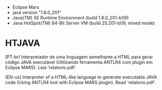- Eclipse Mars
- java version "1.8.0_201"
- Java(TM) SE Runtime Environment (build 1.8.0_201-b09)
- Java HotSpot(TM) 64-Bit Server VM (build 25.201-b09, mixed mode)

# HTJAVA

[PT-br] Interpretador de uma linguagem semelhante a HTML para gerar código JAVA executável (Utilizando ferramenta ANTLR4 com plugin em Eclipse MARS).
Leia 'relatorio.pdf'.



[EN-us] Interpreter of a HTML-like language to generate executable JAVA code (Using ANTLR4 tool with Eclipse MARS plugin).
Read 'relatorio.pdf'.
